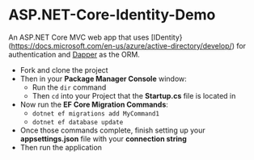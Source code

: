 # ASP.NET-Core-Identity-Demo
An ASP.NET Core MVC web app that uses [IDentity}(https://docs.microsoft.com/en-us/azure/active-directory/develop/) for authentication and [Dapper](https://github.com/DapperLib/Dapper) as the ORM.

- Fork and clone the project
- Then in your **Package Manager Console** window:
  - Run the `dir` command
  - Then `cd` into your Project that the **Startup.cs** file is located in
- Now run the **EF Core Migration Commands**:
  - `dotnet ef migrations add MyCommand1`
  - `dotnet ef database update`
- Once those commands complete, finish setting up your **appsettings.json** file with your **connection string**
- Then run the application
